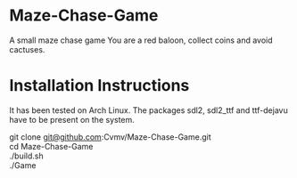 # Maze-Chase-Game

A small maze chase game
You are a red baloon, collect coins and avoid cactuses.

# Installation Instructions

It has been tested on Arch Linux.
The packages sdl2, sdl2_ttf and ttf-dejavu have to be present on the system.

  git clone git@github.com:Cvmv/Maze-Chase-Game.git  
  cd Maze-Chase-Game  
  ./build.sh  
  ./Game
